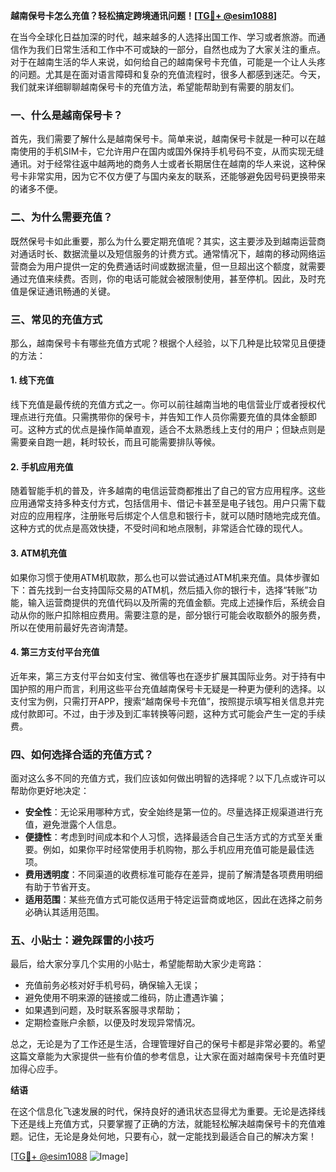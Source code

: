 **越南保号卡怎么充值？轻松搞定跨境通讯问题！[[TG💪+ @esim1088](https://t.me/s/esim1088)]**

在当今全球化日益加深的时代，越来越多的人选择出国工作、学习或者旅游。而通信作为我们日常生活和工作中不可或缺的一部分，自然也成为了大家关注的重点。对于在越南生活的华人来说，如何给自己的越南保号卡充值，可能是一个让人头疼的问题。尤其是在面对语言障碍和复杂的充值流程时，很多人都感到迷茫。今天，我们就来详细聊聊越南保号卡的充值方法，希望能帮助到有需要的朋友们。

### 一、什么是越南保号卡？

首先，我们需要了解什么是越南保号卡。简单来说，越南保号卡就是一种可以在越南使用的手机SIM卡，它允许用户在国内或国外保持手机号码不变，从而实现无缝通讯。对于经常往返中越两地的商务人士或者长期居住在越南的华人来说，这种保号卡非常实用，因为它不仅方便了与国内亲友的联系，还能够避免因号码更换带来的诸多不便。

### 二、为什么需要充值？

既然保号卡如此重要，那么为什么要定期充值呢？其实，这主要涉及到越南运营商对通话时长、数据流量以及短信服务的计费方式。通常情况下，越南的移动网络运营商会为用户提供一定的免费通话时间或数据流量，但一旦超出这个额度，就需要通过充值来续费。否则，你的电话可能就会被限制使用，甚至停机。因此，及时充值是保证通讯畅通的关键。

### 三、常见的充值方式

那么，越南保号卡有哪些充值方式呢？根据个人经验，以下几种是比较常见且便捷的方法：

#### 1. 线下充值

线下充值是最传统的充值方式之一。你可以前往越南当地的电信营业厅或者授权代理点进行充值。只需携带你的保号卡，并告知工作人员你需要充值的具体金额即可。这种方式的优点是操作简单直观，适合不太熟悉线上支付的用户；但缺点则是需要亲自跑一趟，耗时较长，而且可能需要排队等候。

#### 2. 手机应用充值

随着智能手机的普及，许多越南的电信运营商都推出了自己的官方应用程序。这些应用通常支持多种支付方式，包括信用卡、借记卡甚至是电子钱包。用户只需下载对应的应用程序，注册账号后绑定个人信息和银行卡，就可以随时随地完成充值。这种方式的优点是高效快捷，不受时间和地点限制，非常适合忙碌的现代人。

#### 3. ATM机充值

如果你习惯于使用ATM机取款，那么也可以尝试通过ATM机来充值。具体步骤如下：首先找到一台支持国际交易的ATM机，然后插入你的银行卡，选择“转账”功能，输入运营商提供的充值代码以及所需的充值金额。完成上述操作后，系统会自动从你的账户扣除相应费用。需要注意的是，部分银行可能会收取额外的服务费，所以在使用前最好先咨询清楚。

#### 4. 第三方支付平台充值

近年来，第三方支付平台如支付宝、微信等也在逐步扩展其国际业务。对于持有中国护照的用户而言，利用这些平台充值越南保号卡无疑是一种更为便利的选择。以支付宝为例，只需打开APP，搜索“越南保号卡充值”，按照提示填写相关信息并完成付款即可。不过，由于涉及到汇率转换等问题，这种方式可能会产生一定的手续费。

### 四、如何选择合适的充值方式？

面对这么多不同的充值方式，我们应该如何做出明智的选择呢？以下几点或许可以帮助你更好地决定：

- **安全性**：无论采用哪种方式，安全始终是第一位的。尽量选择正规渠道进行充值，避免泄露个人信息。
- **便捷性**：考虑到时间成本和个人习惯，选择最适合自己生活方式的方式至关重要。例如，如果你平时经常使用手机购物，那么手机应用充值可能是最佳选项。
- **费用透明度**：不同渠道的收费标准可能存在差异，提前了解清楚各项费用明细有助于节省开支。
- **适用范围**：某些充值方式可能仅适用于特定运营商或地区，因此在选择之前务必确认其适用范围。

### 五、小贴士：避免踩雷的小技巧

最后，给大家分享几个实用的小贴士，希望能帮助大家少走弯路：

- 充值前务必核对好手机号码，确保输入无误；
- 避免使用不明来源的链接或二维码，防止遭遇诈骗；
- 如果遇到问题，及时联系客服寻求帮助；
- 定期检查账户余额，以便及时发现异常情况。

总之，无论是为了工作还是生活，合理管理好自己的保号卡都是非常必要的。希望这篇文章能为大家提供一些有价值的参考信息，让大家在面对越南保号卡充值时更加得心应手。

**结语**

在这个信息化飞速发展的时代，保持良好的通讯状态显得尤为重要。无论是选择线下还是线上充值方式，只要掌握了正确的方法，就能轻松解决越南保号卡的充值难题。记住，无论是身处何地，只要有心，就一定能找到最适合自己的解决方案！

[[TG💪+ @esim1088](https://t.me/s/esim1088) ![Image](https://i.postimg.cc/4NQfJmqS/Snipaste-2025-05-13-00-14-12.png)]
